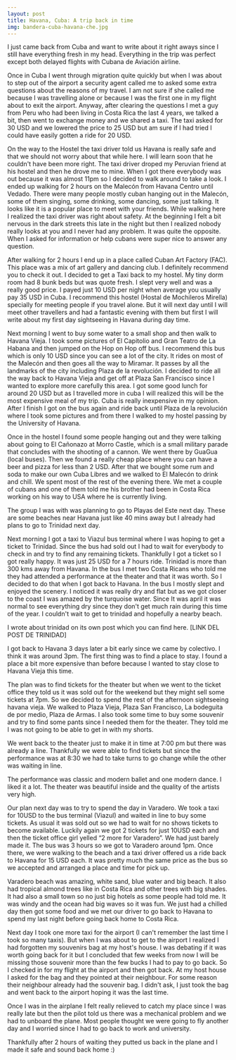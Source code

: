 ```yaml
---
layout: post
title: Havana, Cuba: A trip back in time
img: bandera-cuba-havana-che.jpg
---
```


I just came back from Cuba and want to write about it right aways since I still have everything fresh in my head.
Everything in the trip was perfect except both delayed flights with Cubana de Aviación airline.



<p>
    Once in Cuba I went through migration quite quickly but when I was about to step out of the airport a security agent
    called me to asked some extra questions about the reasons of my travel. I am not sure if she called me because I was
    travelling alone or because I was the first one in my flight about to exit the airport. Anyway, after clearing the
    questions I met a guy from Peru who had been living in Costa Rica the last 4 years, we talked a bit, then went to
    exchange money and we shared a taxi. The taxi asked for 30 USD and we lowered the price to 25 USD but am sure if I
    had tried I could have easily gotten a ride for 20 USD.
</p>


<p>
    On the way to the Hostel the taxi driver told us Havana is really safe and that we should not worry about that while
    here. I will learn soon that he couldn't have been more right. The taxi driver droped my Peruvian friend at his
    hostel and then he drove me to mine. When I got there everybody was out because it was almost 11pm so I decided to
    walk around to take a look. I ended up walking for 2 hours on the Malecón from Havana Centro until Vedado. There
    were many people mostly cuban hanging out in the Malecón, some of them singing, some drinking, some dancing, some
    just talking. It looks like it is a popular place to meet with your friends. While walking here I realized the taxi
    driver was right about safety. At the beginning I felt a bit nervous in the dark streets this late in the night but
    then I realized nobody really looks at you and I never had any problem. It was quite the opposite. When I asked for
    information or help cubans were super nice to answer any question.
</p>


<p>
    After walking for 2 hours I end up in a place called Cuban Art Factory (FAC). This place was a mix of art gallery
    and dancing club. I definitely recommend you to check it out. I decided to get a Taxi back to my hostel. My tiny
    dorm room had 8 bunk beds but was quote fresh. I slept very well and was a really good price. I payed just 10 USD
    per night when average you usually pay 35 USD in Cuba. I recommend this hostel (Hostal de Mochileros Mirella)
    specially for meeting people if you travel alone. But it will next day until I will meet other travellers and had a
    fantastic evening with them but first I will write about my first day sightseeing in Havana during day time.
</p>


<p>
    Next morning I went to buy some water to a small shop and then walk to Havana Vieja. I took some pictures of El
    Capitolio and Gran Teatro de La Habana and then jumped on the Hop on Hop off bus. I recommend this bus which is only
    10 USD since you can see a lot of the city. It rides on most of the Malecón and then goes all the way to Miramar. It
    passes by all the landmarks of the city including Plaza de la revolución. I decided to ride all the way back to
    Havana Vieja and get off at Plaza San Francisco since I wanted to explore more carefully this area. I got some good
    lunch for around 20 USD but as I travelled more in cuba I will realized this will be the most expensive meal of my
    trip. Cuba is really inexpensive in my opinion. After I finish I got on the bus again and ride back until Plaza de
    la revolución where I took some pictures and from there I walked to my hostel passing by the University of Havana.
</p>


<p>
    Once in the hostel I found some people hanging out and they were talking about going to El Cañonazo at Morro Castle,
    which is a small military parade that concludes with the shooting of a cannon. We went there by GuaGua (local
    buses). Then we found a really cheap place where you can have a beer and pizza for less than 2 USD. After that we
    bought some rum and soda to make our own Cuba Libres and we walked to El Malecón to drink and chill. We spent most
    of the rest of the evening there. We met a couple of cubans and one of them told me his brother had been in Costa
    Rica working on his way to USA where he is currently living.
</p>


<p>
    The group I was with was planning to go to Playas del Este next day. These are some beaches near Havana just like 40
    mins away but I already had plans to go to Trinidad next day.
</p>


<p>
    Next morning I got a taxi to Viazul bus terminal where I was hoping to get a ticket to Trinidad. Since the bus had
    sold out I had to wait for everybody to check in and try to find any remaining tickets. Thankfully I got a ticket so
    I got really happy. It was just 25 USD for a 7 hours ride. Trinidad is more than 300 kms away from Havana. In the
    bus I met two Costa Ricans who told me they had attended a performance at the theater and that it was worth. So I
    decided to do that when I got back to Havana. In the bus I mostly slept and enjoyed the scenery. I noticed it was
    really dry and flat but as we got closer to the coast I was amazed by the turquoise water. Since It was april it was
    normal to see everything dry since they don't get much rain during this time of the year. I couldn't wait to get to
    trinidad and hopefully a nearby beach.
</p>


<p>
    I wrote about trinidad on its own post which you can find here. [LINK DEL POST DE TRINIDAD]
</p>


<p>
    I got back to Havana 3 days later a bit early since we came by colectivo. I think it was around 3pm. The first thing
    was to find a place to stay. I found a place a bit more expensive than before because I wanted to stay close to
    Havana Vieja this time.
</p>


<p>
    The plan was to find tickets for the theater but when we went to the ticket office they told us it was sold out for
    the weekend but they might sell some tickets at 7pm. So we decided to spend the rest of the afternoon sightseeing
    havana vieja. We walked to Plaza Vieja, Plaza San Francisco, La bodeguita de por medio, Plaza de Armas. I also took
    some time to buy some souvenir and try to find some pants since I needed them for the theater. They told me I was
    not going to be able to get in with my shorts.
</p>


<p>
    We went back to the theater just to make it in time at 7:00 pm but there was already a line. Thankfully we were able
    to find tickets but since the performance was at 8:30 we had to take turns to go change while the other was waiting
    in line.
</p>

<p>
    The performance was classic and modern ballet and one modern dance. I liked it a lot. The theater was beautiful
    inside and the quality of the artists very high.
</p>

<p>
    Our plan next day was to try to spend the day in Varadero. We took a taxi for 10USD to the bus terminal (Viazul) and
    waited in line to buy some tickets. As usual it was sold out so we had to wait for no shows tickets to become
    available. Luckily again we got 2 tickets for just 10USD each and then the ticket office girl yelled “2 more for
    Varadero”. We had just barely made it. The bus was 3 hours so we got to Varadero around 1pm. Once there, we were
    walking to the beach and a taxi driver offered us a ride back to Havana for 15 USD each. It was pretty much the same
    price as the bus so we accepted and arranged a place and time for pick up.
</p>

<p>
    Varadero beach was amazing, white sand, blue water and big beach. It also had tropical almond trees like in Costa
    Rica and other trees with big shades. It had also a small town so no just big hotels as some people had told me. It
    was windy and the ocean had big waves so it was fun. We just had a chilled day then got some food and we met our
    driver to go back to Havana to spend my last night before going back home to Costa Rica.
</p>

<p>
    Next day I took one more taxi for the airport (I can't remember the last time I took so many taxis). But when I was
    about to get to the airport I realized I had forgotten my souvenirs bag at my host's house. I was debating if it was
    worth going back for it but I concluded that few weeks from now I will be missing those souvenir more than the few
    bucks I had to pay to go back. So I checked in for my flight at the airport and then got back. At my host house I
    asked for the bag and they pointed at their neighbour. For some reason their neighbour already had the souvenir bag.
    I didn't ask, I just took the bag and went back to the airport hoping it was the last time.
</p>

<p>
    Once I was in the airplane I felt really relieved to catch my place since I was really late but then the pilot told
    us there was a mechanical problem and we had to unboard the plane. Most people thought we were going to fly another
    day and I worried since I had to go back to work and university.
</p>

<p>
    Thankfully after 2 hours of waiting they putted us back in the plane and I made it safe and sound back home :)
</p>




